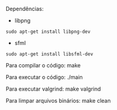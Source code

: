 Dependências:

- libpng

```sudo apt-get install libpng-dev```

- sfml

```sudo apt-get install libsfml-dev```

Para compilar o código: make

Para executar o código: ./main

Para executar valgrind: make valgrind

Para limpar arquivos binários: make clean
